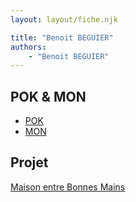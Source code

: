 ```yaml
---
layout: layout/fiche.njk

title: "Benoit BEGUIER"
authors:
    - "Benoit BEGUIER"
---
```




## POK & MON

* [POK](./pok)
* [MON](./mon)

## Projet

[Maison entre Bonnes Mains](../../../projets/2023-2024/Maison%20entre%20Bonnes%20Mains)
